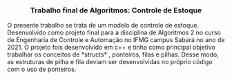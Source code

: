 <a name="readme-top"></a>

<h3 align="center">Trabalho final de Algoritmos: Controle de Estoque </h3>

  <p align="left">
    O presente trabalho se trata de um modelo de controle de estoque. 
    Desenvolvido como projeto final para a disciplina de Algoritmos 2 no curso de Engenharia de Controle e Automação no IFMG campus Sabará no ano de 2021. 
    O projeto fois desenvolvido em c++ e tinha como principal objetivo trabalhar os conceitos de *structs* , ponteiros, filas e pilhas. 
    Desse modo, as estruturas de pilha e fila deviam ser desenvolvidas no próprio código com o uso de ponteiros.
  </p>
</div>
